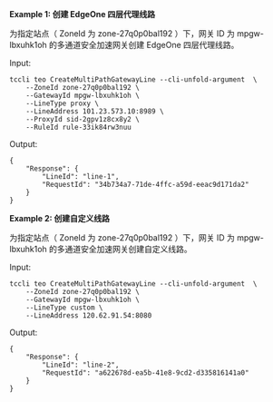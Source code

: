 **Example 1: 创建 EdgeOne 四层代理线路**

为指定站点（ ZoneId 为 zone-27q0p0bal192 ）下，网关 ID 为 mpgw-lbxuhk1oh 的多通道安全加速网关创建 EdgeOne 四层代理线路。

Input: 

```
tccli teo CreateMultiPathGatewayLine --cli-unfold-argument  \
    --ZoneId zone-27q0p0bal192 \
    --GatewayId mpgw-lbxuhk1oh \
    --LineType proxy \
    --LineAddress 101.23.573.10:8989 \
    --ProxyId sid-2gpv1z8cx8y2 \
    --RuleId rule-33ik84rw3nuu
```

Output: 
```
{
    "Response": {
        "LineId": "line-1",
        "RequestId": "34b734a7-71de-4ffc-a59d-eeac9d171da2"
    }
}
```

**Example 2: 创建自定义线路**

为指定站点（ ZoneId 为 zone-27q0p0bal192 ）下，网关 ID 为 mpgw-lbxuhk1oh 的多通道安全加速网关创建自定义线路。

Input: 

```
tccli teo CreateMultiPathGatewayLine --cli-unfold-argument  \
    --ZoneId zone-27q0p0bal192 \
    --GatewayId mpgw-lbxuhk1oh \
    --LineType custom \
    --LineAddress 120.62.91.54:8080
```

Output: 
```
{
    "Response": {
        "LineId": "line-2",
        "RequestId": "a622678d-ea5b-41e8-9cd2-d335816141a0"
    }
}
```

